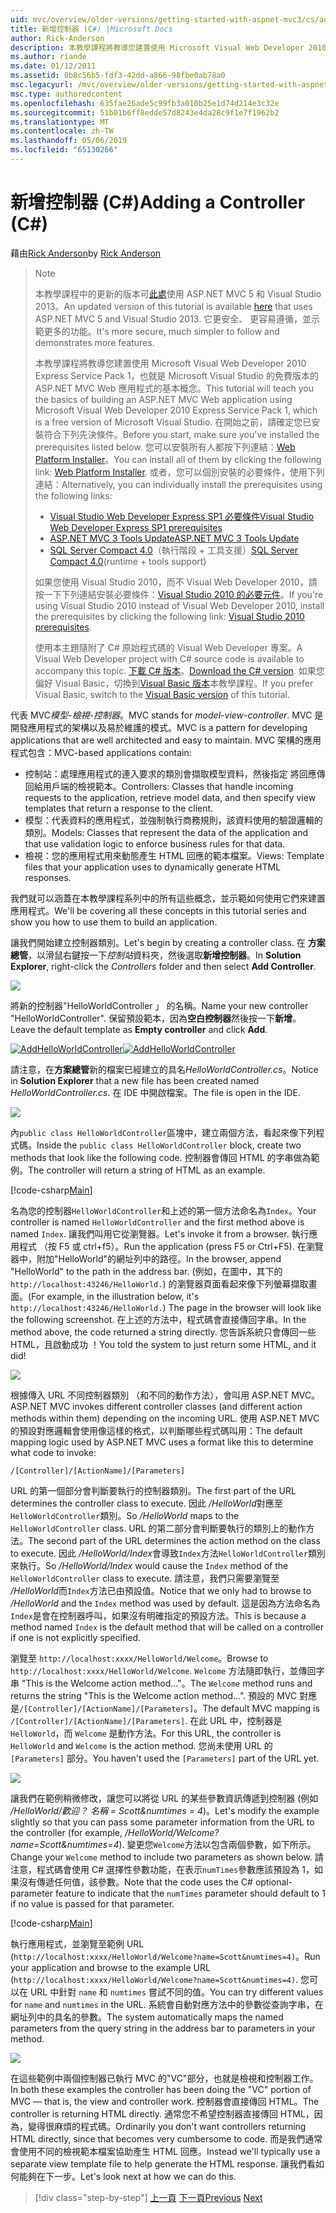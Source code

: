 ```yaml
---
uid: mvc/overview/older-versions/getting-started-with-aspnet-mvc3/cs/adding-a-controller
title: 新增控制器 (C#) |Microsoft Docs
author: Rick-Anderson
description: 本教學課程將教導您建置使用 Microsoft Visual Web Developer 2010 Express Service Pack 1，哪些 i 的 ASP.NET MVC Web 應用程式的基本概念...
ms.author: riande
ms.date: 01/12/2011
ms.assetid: 0b8c56b5-fdf3-42dd-a866-98fbe0ab78a0
msc.legacyurl: /mvc/overview/older-versions/getting-started-with-aspnet-mvc3/cs/adding-a-controller
msc.type: authoredcontent
ms.openlocfilehash: 635fae26ade5c99fb3a010b25e1d74d214e3c32e
ms.sourcegitcommit: 51b01b6ff8edde57d8243e4da28c9f1e7f1962b2
ms.translationtype: MT
ms.contentlocale: zh-TW
ms.lasthandoff: 05/06/2019
ms.locfileid: "65130266"
---
```

# <a name="adding-a-controller-c"></a><span data-ttu-id="094ec-103">新增控制器 (C#)</span><span class="sxs-lookup"><span data-stu-id="094ec-103">Adding a Controller (C#)</span></span>

<span data-ttu-id="094ec-104">藉由[Rick Anderson]((https://twitter.com/RickAndMSFT))</span><span class="sxs-lookup"><span data-stu-id="094ec-104">by [Rick Anderson]((https://twitter.com/RickAndMSFT))</span></span>

> > [!NOTE]
> > <span data-ttu-id="094ec-105">本教學課程中的更新的版本可[此處](../../../getting-started/introduction/getting-started.md)使用 ASP.NET MVC 5 和 Visual Studio 2013。</span><span class="sxs-lookup"><span data-stu-id="094ec-105">An updated version of this tutorial is available [here](../../../getting-started/introduction/getting-started.md) that uses ASP.NET MVC 5 and Visual Studio 2013.</span></span> <span data-ttu-id="094ec-106">它更安全、 更容易遵循，並示範更多的功能。</span><span class="sxs-lookup"><span data-stu-id="094ec-106">It's more secure, much simpler to follow and demonstrates more features.</span></span>
> 
> 
> <span data-ttu-id="094ec-107">本教學課程將教導您建置使用 Microsoft Visual Web Developer 2010 Express Service Pack 1，也就是 Microsoft Visual Studio 的免費版本的 ASP.NET MVC Web 應用程式的基本概念。</span><span class="sxs-lookup"><span data-stu-id="094ec-107">This tutorial will teach you the basics of building an ASP.NET MVC Web application using Microsoft Visual Web Developer 2010 Express Service Pack 1, which is a free version of Microsoft Visual Studio.</span></span> <span data-ttu-id="094ec-108">在開始之前，請確定您已安裝符合下列先決條件。</span><span class="sxs-lookup"><span data-stu-id="094ec-108">Before you start, make sure you've installed the prerequisites listed below.</span></span> <span data-ttu-id="094ec-109">您可以安裝所有人都按下列連結：[Web Platform Installer](https://www.microsoft.com/web/gallery/install.aspx?appid=VWD2010SP1Pack)。</span><span class="sxs-lookup"><span data-stu-id="094ec-109">You can install all of them by clicking the following link: [Web Platform Installer](https://www.microsoft.com/web/gallery/install.aspx?appid=VWD2010SP1Pack).</span></span> <span data-ttu-id="094ec-110">或者，您可以個別安裝的必要條件，使用下列連結：</span><span class="sxs-lookup"><span data-stu-id="094ec-110">Alternatively, you can individually install the prerequisites using the following links:</span></span>
> 
> - [<span data-ttu-id="094ec-111">Visual Studio Web Developer Express SP1 必要條件</span><span class="sxs-lookup"><span data-stu-id="094ec-111">Visual Studio Web Developer Express SP1 prerequisites</span></span>](https://www.microsoft.com/web/gallery/install.aspx?appid=VWD2010SP1Pack)
> - [<span data-ttu-id="094ec-112">ASP.NET MVC 3 Tools Update</span><span class="sxs-lookup"><span data-stu-id="094ec-112">ASP.NET MVC 3 Tools Update</span></span>](https://www.microsoft.com/web/gallery/install.aspx?appsxml=&amp;appid=MVC3)
> - <span data-ttu-id="094ec-113">[SQL Server Compact 4.0](https://www.microsoft.com/web/gallery/install.aspx?appid=SQLCE;SQLCEVSTools_4_0)（執行階段 + 工具支援）</span><span class="sxs-lookup"><span data-stu-id="094ec-113">[SQL Server Compact 4.0](https://www.microsoft.com/web/gallery/install.aspx?appid=SQLCE;SQLCEVSTools_4_0)(runtime + tools support)</span></span>
> 
> <span data-ttu-id="094ec-114">如果您使用 Visual Studio 2010，而不 Visual Web Developer 2010，請按一下下列連結安裝必要條件：[Visual Studio 2010 的必要元件](https://www.microsoft.com/web/gallery/install.aspx?appsxml=&amp;appid=VS2010SP1Pack)。</span><span class="sxs-lookup"><span data-stu-id="094ec-114">If you're using Visual Studio 2010 instead of Visual Web Developer 2010, install the prerequisites by clicking the following link: [Visual Studio 2010 prerequisites](https://www.microsoft.com/web/gallery/install.aspx?appsxml=&amp;appid=VS2010SP1Pack).</span></span>
> 
> <span data-ttu-id="094ec-115">使用本主題隨附了 C# 原始程式碼的 Visual Web Developer 專案。</span><span class="sxs-lookup"><span data-stu-id="094ec-115">A Visual Web Developer project with C# source code is available to accompany this topic.</span></span> <span data-ttu-id="094ec-116">[下載 C# 版本](https://code.msdn.microsoft.com/Introduction-to-MVC-3-10d1b098)。</span><span class="sxs-lookup"><span data-stu-id="094ec-116">[Download the C# version](https://code.msdn.microsoft.com/Introduction-to-MVC-3-10d1b098).</span></span> <span data-ttu-id="094ec-117">如果您偏好 Visual Basic，切換到[Visual Basic 版本](../vb/intro-to-aspnet-mvc-3.md)本教學課程。</span><span class="sxs-lookup"><span data-stu-id="094ec-117">If you prefer Visual Basic, switch to the [Visual Basic version](../vb/intro-to-aspnet-mvc-3.md) of this tutorial.</span></span>

<span data-ttu-id="094ec-118">代表 MVC*模型-檢視-控制器*。</span><span class="sxs-lookup"><span data-stu-id="094ec-118">MVC stands for *model-view-controller*.</span></span> <span data-ttu-id="094ec-119">MVC 是開發應用程式的架構以及易於維護的模式。</span><span class="sxs-lookup"><span data-stu-id="094ec-119">MVC is a pattern for developing applications that are well architected and easy to maintain.</span></span> <span data-ttu-id="094ec-120">MVC 架構的應用程式包含：</span><span class="sxs-lookup"><span data-stu-id="094ec-120">MVC-based applications contain:</span></span>

- <span data-ttu-id="094ec-121">控制站：處理應用程式的連入要求的類別會擷取模型資料，然後指定 將回應傳回給用戶端的檢視範本。</span><span class="sxs-lookup"><span data-stu-id="094ec-121">Controllers: Classes that handle incoming requests to the application, retrieve model data, and then specify view templates that return a response to the client.</span></span>
- <span data-ttu-id="094ec-122">模型：代表資料的應用程式，並強制執行商務規則，該資料使用的驗證邏輯的類別。</span><span class="sxs-lookup"><span data-stu-id="094ec-122">Models: Classes that represent the data of the application and that use validation logic to enforce business rules for that data.</span></span>
- <span data-ttu-id="094ec-123">檢視：您的應用程式用來動態產生 HTML 回應的範本檔案。</span><span class="sxs-lookup"><span data-stu-id="094ec-123">Views: Template files that your application uses to dynamically generate HTML responses.</span></span>

<span data-ttu-id="094ec-124">我們就可以涵蓋在本教學課程系列中的所有這些概念，並示範如何使用它們來建置應用程式。</span><span class="sxs-lookup"><span data-stu-id="094ec-124">We'll be covering all these concepts in this tutorial series and show you how to use them to build an application.</span></span>

<span data-ttu-id="094ec-125">讓我們開始建立控制器類別。</span><span class="sxs-lookup"><span data-stu-id="094ec-125">Let's begin by creating a controller class.</span></span> <span data-ttu-id="094ec-126">在 **方案總管**，以滑鼠右鍵按一下*控制站*資料夾，然後選取**新增控制器**。</span><span class="sxs-lookup"><span data-stu-id="094ec-126">In **Solution Explorer**, right-click the *Controllers* folder and then select **Add Controller**.</span></span>

[![](adding-a-controller/_static/image2.png)](adding-a-controller/_static/image1.png)

<span data-ttu-id="094ec-127">將新的控制器"HelloWorldController 」 的名稱。</span><span class="sxs-lookup"><span data-stu-id="094ec-127">Name your new controller "HelloWorldController".</span></span> <span data-ttu-id="094ec-128">保留預設範本，因為**空白控制器**然後按一下**新增**。</span><span class="sxs-lookup"><span data-stu-id="094ec-128">Leave the default template as **Empty controller** and click **Add**.</span></span>

<span data-ttu-id="094ec-129">[![AddHelloWorldController](adding-a-controller/_static/image4.png)](adding-a-controller/_static/image3.png)</span><span class="sxs-lookup"><span data-stu-id="094ec-129">[![AddHelloWorldController](adding-a-controller/_static/image4.png)](adding-a-controller/_static/image3.png)</span></span>

<span data-ttu-id="094ec-130">請注意，在**方案總管**新的檔案已經建立的具名*HelloWorldController.cs*。</span><span class="sxs-lookup"><span data-stu-id="094ec-130">Notice in **Solution Explorer** that a new file has been created named *HelloWorldController.cs*.</span></span> <span data-ttu-id="094ec-131">在 IDE 中開啟檔案。</span><span class="sxs-lookup"><span data-stu-id="094ec-131">The file is open in the IDE.</span></span>

![](adding-a-controller/_static/image5.png)

<span data-ttu-id="094ec-132">內`public class HelloWorldController`區塊中，建立兩個方法，看起來像下列程式碼。</span><span class="sxs-lookup"><span data-stu-id="094ec-132">Inside the `public class HelloWorldController` block, create two methods that look like the following code.</span></span> <span data-ttu-id="094ec-133">控制器會傳回 HTML 的字串做為範例。</span><span class="sxs-lookup"><span data-stu-id="094ec-133">The controller will return a string of HTML as an example.</span></span>

[!code-csharp[Main](adding-a-controller/samples/sample1.cs)]

<span data-ttu-id="094ec-134">名為您的控制器`HelloWorldController`和上述的第一個方法命名為`Index`。</span><span class="sxs-lookup"><span data-stu-id="094ec-134">Your controller is named `HelloWorldController` and the first method above is named `Index`.</span></span> <span data-ttu-id="094ec-135">讓我們叫用它從瀏覽器。</span><span class="sxs-lookup"><span data-stu-id="094ec-135">Let's invoke it from a browser.</span></span> <span data-ttu-id="094ec-136">執行應用程式 （按 F5 或 ctrl+f5）。</span><span class="sxs-lookup"><span data-stu-id="094ec-136">Run the application (press F5 or Ctrl+F5).</span></span> <span data-ttu-id="094ec-137">在瀏覽器中，附加"HelloWorld"的網址列中的路徑。</span><span class="sxs-lookup"><span data-stu-id="094ec-137">In the browser, append "HelloWorld" to the path in the address bar.</span></span> <span data-ttu-id="094ec-138">(例如，在圖中，其下的`http://localhost:43246/HelloWorld.`) 的瀏覽器頁面看起來像下列螢幕擷取畫面。</span><span class="sxs-lookup"><span data-stu-id="094ec-138">(For example, in the illustration below, it's `http://localhost:43246/HelloWorld.`) The page in the browser will look like the following screenshot.</span></span> <span data-ttu-id="094ec-139">在上述的方法中，程式碼會直接傳回字串。</span><span class="sxs-lookup"><span data-stu-id="094ec-139">In the method above, the code returned a string directly.</span></span> <span data-ttu-id="094ec-140">您告訴系統只會傳回一些 HTML，且啟動成功 ！</span><span class="sxs-lookup"><span data-stu-id="094ec-140">You told the system to just return some HTML, and it did!</span></span>

![](adding-a-controller/_static/image6.png)

<span data-ttu-id="094ec-141">根據傳入 URL 不同控制器類別 （和不同的動作方法），會叫用 ASP.NET MVC。</span><span class="sxs-lookup"><span data-stu-id="094ec-141">ASP.NET MVC invokes different controller classes (and different action methods within them) depending on the incoming URL.</span></span> <span data-ttu-id="094ec-142">使用 ASP.NET MVC 的預設對應邏輯會使用像這樣的格式，以判斷哪些程式碼叫用：</span><span class="sxs-lookup"><span data-stu-id="094ec-142">The default mapping logic used by ASP.NET MVC uses a format like this to determine what code to invoke:</span></span>

`/[Controller]/[ActionName]/[Parameters]`

<span data-ttu-id="094ec-143">URL 的第一個部分會判斷要執行的控制器類別。</span><span class="sxs-lookup"><span data-stu-id="094ec-143">The first part of the URL determines the controller class to execute.</span></span> <span data-ttu-id="094ec-144">因此 */HelloWorld*對應至`HelloWorldController`類別。</span><span class="sxs-lookup"><span data-stu-id="094ec-144">So */HelloWorld* maps to the `HelloWorldController` class.</span></span> <span data-ttu-id="094ec-145">URL 的第二部分會判斷要執行的類別上的動作方法。</span><span class="sxs-lookup"><span data-stu-id="094ec-145">The second part of the URL determines the action method on the class to execute.</span></span> <span data-ttu-id="094ec-146">因此 */HelloWorld/Index*會導致`Index`方法`HelloWorldController`類別來執行。</span><span class="sxs-lookup"><span data-stu-id="094ec-146">So */HelloWorld/Index* would cause the `Index` method of the `HelloWorldController` class to execute.</span></span> <span data-ttu-id="094ec-147">請注意，我們只需要瀏覽至 */HelloWorld*而`Index`方法已由預設值。</span><span class="sxs-lookup"><span data-stu-id="094ec-147">Notice that we only had to browse to */HelloWorld* and the `Index` method was used by default.</span></span> <span data-ttu-id="094ec-148">這是因為方法命名為`Index`是會在控制器呼叫，如果沒有明確指定的預設方法。</span><span class="sxs-lookup"><span data-stu-id="094ec-148">This is because a method named `Index` is the default method that will be called on a controller if one is not explicitly specified.</span></span>

<span data-ttu-id="094ec-149">瀏覽至 `http://localhost:xxxx/HelloWorld/Welcome`。</span><span class="sxs-lookup"><span data-stu-id="094ec-149">Browse to `http://localhost:xxxx/HelloWorld/Welcome`.</span></span> <span data-ttu-id="094ec-150">`Welcome` 方法隨即執行，並傳回字串 "This is the Welcome action method..."。</span><span class="sxs-lookup"><span data-stu-id="094ec-150">The `Welcome` method runs and returns the string "This is the Welcome action method...".</span></span> <span data-ttu-id="094ec-151">預設的 MVC 對應是`/[Controller]/[ActionName]/[Parameters]`。</span><span class="sxs-lookup"><span data-stu-id="094ec-151">The default MVC mapping is `/[Controller]/[ActionName]/[Parameters]`.</span></span> <span data-ttu-id="094ec-152">在此 URL 中，控制器是 `HelloWorld`，而 `Welcome` 是動作方法。</span><span class="sxs-lookup"><span data-stu-id="094ec-152">For this URL, the controller is `HelloWorld` and `Welcome` is the action method.</span></span> <span data-ttu-id="094ec-153">您尚未使用 URL 的 `[Parameters]` 部分。</span><span class="sxs-lookup"><span data-stu-id="094ec-153">You haven't used the `[Parameters]` part of the URL yet.</span></span>

![](adding-a-controller/_static/image7.png)

<span data-ttu-id="094ec-154">讓我們在範例稍微修改，讓您可以將從 URL 的某些參數資訊傳遞到控制器 (例如 */HelloWorld/歡迎？ 名稱 = Scott&amp;numtimes = 4*)。</span><span class="sxs-lookup"><span data-stu-id="094ec-154">Let's modify the example slightly so that you can pass some parameter information from the URL to the controller (for example, */HelloWorld/Welcome?name=Scott&amp;numtimes=4*).</span></span> <span data-ttu-id="094ec-155">變更您`Welcome`方法以包含兩個參數，如下所示。</span><span class="sxs-lookup"><span data-stu-id="094ec-155">Change your `Welcome` method to include two parameters as shown below.</span></span> <span data-ttu-id="094ec-156">請注意，程式碼會使用 C# 選擇性參數功能，在表示`numTimes`參數應該預設為 1，如果沒有傳遞任何值，該參數。</span><span class="sxs-lookup"><span data-stu-id="094ec-156">Note that the code uses the C# optional-parameter feature to indicate that the `numTimes` parameter should default to 1 if no value is passed for that parameter.</span></span>

[!code-csharp[Main](adding-a-controller/samples/sample2.cs)]

<span data-ttu-id="094ec-157">執行應用程式，並瀏覽至範例 URL (`http://localhost:xxxx/HelloWorld/Welcome?name=Scott&numtimes=4)`。</span><span class="sxs-lookup"><span data-stu-id="094ec-157">Run your application and browse to the example URL (`http://localhost:xxxx/HelloWorld/Welcome?name=Scott&numtimes=4)`.</span></span> <span data-ttu-id="094ec-158">您可以在 URL 中針對 `name` 和 `numtimes` 嘗試不同的值。</span><span class="sxs-lookup"><span data-stu-id="094ec-158">You can try different values for `name` and `numtimes` in the URL.</span></span> <span data-ttu-id="094ec-159">系統會自動對應方法中的參數從查詢字串，在網址列中的具名的參數。</span><span class="sxs-lookup"><span data-stu-id="094ec-159">The system automatically maps the named parameters from the query string in the address bar to parameters in your method.</span></span>

![](adding-a-controller/_static/image8.png)

<span data-ttu-id="094ec-160">在這些範例中兩個控制器已執行 MVC 的"VC"部分，也就是檢視和控制器工作。</span><span class="sxs-lookup"><span data-stu-id="094ec-160">In both these examples the controller has been doing the "VC" portion of MVC — that is, the view and controller work.</span></span> <span data-ttu-id="094ec-161">控制器會直接傳回 HTML。</span><span class="sxs-lookup"><span data-stu-id="094ec-161">The controller is returning HTML directly.</span></span> <span data-ttu-id="094ec-162">通常您不希望控制器直接傳回 HTML，因為，變得很麻煩的程式碼。</span><span class="sxs-lookup"><span data-stu-id="094ec-162">Ordinarily you don't want controllers returning HTML directly, since that becomes very cumbersome to code.</span></span> <span data-ttu-id="094ec-163">而是我們通常會使用不同的檢視範本檔案協助產生 HTML 回應。</span><span class="sxs-lookup"><span data-stu-id="094ec-163">Instead we'll typically use a separate view template file to help generate the HTML response.</span></span> <span data-ttu-id="094ec-164">讓我們看如何能夠在下一步。</span><span class="sxs-lookup"><span data-stu-id="094ec-164">Let's look next at how we can do this.</span></span>

> [!div class="step-by-step"]
> <span data-ttu-id="094ec-165">[上一頁](intro-to-aspnet-mvc-3.md)
> [下一頁](adding-a-view.md)</span><span class="sxs-lookup"><span data-stu-id="094ec-165">[Previous](intro-to-aspnet-mvc-3.md)
[Next](adding-a-view.md)</span></span>
